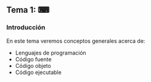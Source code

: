 ## Tema 1: ⌨

### Introducción


En este tema veremos conceptos generales acerca de:

- Lenguajes de programación
- Código fuente
- Código objeto
- Código ejecutable
